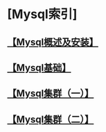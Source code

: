 # [Mysql索引]

## [【Mysql概述及安装】](./mysql1.md)

## [【Mysql基础】](./mysql2.md)

## [【Mysql集群（一）】](./mysql3.md)

## [【Mysql集群（二）】](./mysql4.md)
